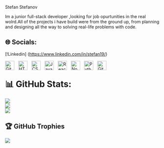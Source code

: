 Stefan Stefanov

Im a junior full-stack developer ,looking for job opurtunities in the real wolrd.All of the projects i have build were from the ground up, from planning and designing all the way to solving real-life problems with code.


## 🌐 Socials:
[!Linkedin] (https://www.linkedin.com/in/stefan19/)


<img align="left" alt="Git" width="30px" style="padding-right:10px;" src="https://cdn.jsdelivr.net/gh/devicons/devicon/icons/git/git-original.svg" />
<img align="left" alt="HTML" width="30px" style="padding-right:10px;" src="https://cdn.jsdelivr.net/gh/devicons/devicon/icons/html5/html5-plain.svg" />
<img align="left" alt="CSS" width="30px" style="padding-right:10px;" src="https://cdn.jsdelivr.net/gh/devicons/devicon/icons/css3/css3-plain.svg" />
<img align="left" alt="JavaScript" width="30px" style="padding-right:10px;" src="https://cdn.jsdelivr.net/gh/devicons/devicon/icons/javascript/javascript-plain.svg" />
<img align="left" alt="React" width="30px" style="padding-right:10px;" src="https://cdn.jsdelivr.net/gh/devicons/devicon/icons/react/react-original.svg" />
<img align="left" alt="NodeJS" width="30px" style="padding-right:10px;" src="https://cdn.jsdelivr.net/gh/devicons/devicon/icons/nodejs/nodejs-original.svg" />
<img align="left" alt="Python" width="30px" style="padding-right:10px;" src="https://cdn.jsdelivr.net/gh/devicons/devicon/icons/python/python-plain.svg" />
<img align="left" alt="GitHub" width="30px" style="padding-right:10px;" src="https://cdn.jsdelivr.net/gh/devicons/devicon/icons/github/github-original.svg" />
<br />


# 📊 GitHub Stats:
![](https://github-readme-stats.vercel.app/api?username=sstefanov19&theme=dark&hide_border=false&include_all_commits=true&count_private=true)<br/>
![](https://github-readme-streak-stats.herokuapp.com/?user=sstefanov19&theme=dark&hide_border=false)<br/>
![](https://github-readme-stats.vercel.app/api/top-langs/?username=sstefanov19&theme=dark&hide_border=false&include_all_commits=true&count_private=true&layout=compact)

## 🏆 GitHub Trophies
![](https://github-profile-trophy.vercel.app/?username=xdStefcho&theme=darkhub&no-frame=false&no-bg=true&margin-w=4)


  
<!-- Proudly created with GPRM ( https://gprm.itsvg.in ) -->
